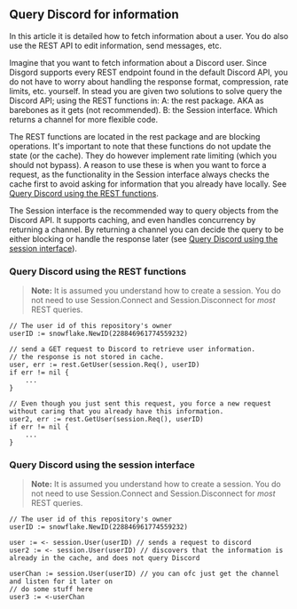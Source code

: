 ## Query Discord for information
In this article it is detailed how to fetch information about a user. You do also use the REST API to edit information, send messages, etc.

Imagine that you want to fetch information about a Discord user. Since Disgord supports every REST endpoint found in the default Discord API, you do not have to worry about handling the response format, compression, rate limits, etc. yourself. In stead you are given two solutions to solve query the Discord API; using the REST functions in:
 A: the rest package. AKA as barebones as it gets (not recommended).
 B: the Session interface. Which returns a channel for more flexible code.

The REST functions are located in the rest package and are blocking operations. It's important to note that these functions do not update the state (or the cache). They do however implement rate limiting (which you should not bypass). A reason to use these is when you want to force a request, as the functionality in the Session interface always checks the cache first to avoid asking for information that you already have locally. See [Query Discord using the REST functions](query-discord-using-the-rest-functions).

The Session interface is the recommended way to query objects from the Discord API. It supports caching, and even handles concurrency by returning a channel. By returning a channel you can decide the query to be either blocking or handle the response later (see [Query Discord using the session interface](#query-discord-using-the-session-interface)).



### Query Discord using the REST functions
> **Note:** It is assumed you understand how to create a session. You do not need to use Session.Connect and Session.Disconnect for _most_ REST queries.
```GoLang
// The user id of this repository's owner
userID := snowflake.NewID(228846961774559232)

// send a GET request to Discord to retrieve user information.
// the response is not stored in cache.
user, err := rest.GetUser(session.Req(), userID)
if err != nil {
    ...
}

// Even though you just sent this request, you force a new request without caring that you already have this information.
user2, err := rest.GetUser(session.Req(), userID)
if err != nil {
    ...
}
```


### Query Discord using the session interface
> **Note:** It is assumed you understand how to create a session. You do not need to use Session.Connect and Session.Disconnect for _most_ REST queries.
```GoLang
// The user id of this repository's owner
userID := snowflake.NewID(228846961774559232)

user := <- session.User(userID) // sends a request to discord
user2 := <- session.User(userID) // discovers that the information is already in the cache, and does not query Discord

userChan := session.User(userID) // you can ofc just get the channel and listen for it later on
// do some stuff here
user3 := <-userChan
```
